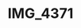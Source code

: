 ---
pid: '153'
layout: photos
title: IMG_4371
filename: IMG_4413.jpg
caption: 
previous_pid: '152'
next_pid: '154'
permalink: "/photos/153.html"
---